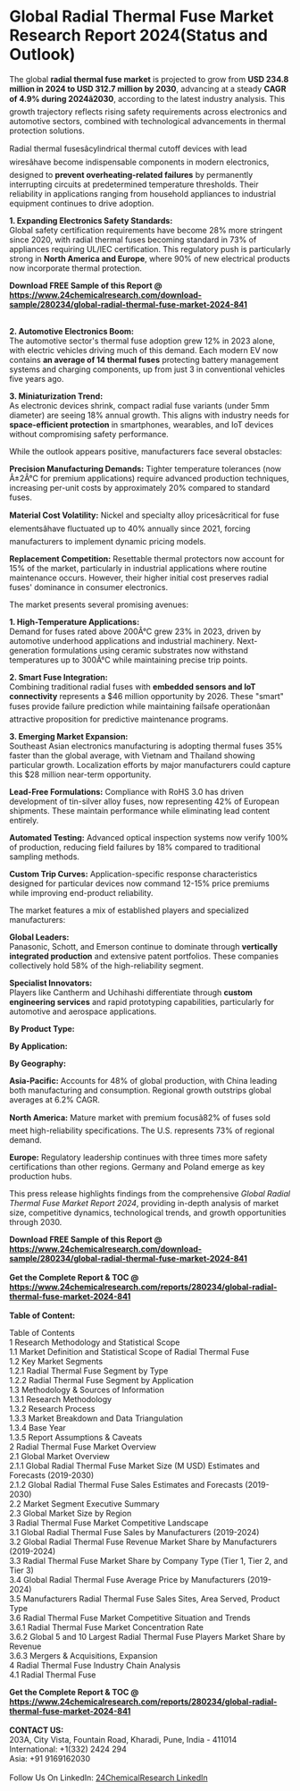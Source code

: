 <h1>Global Radial Thermal Fuse Market Research Report 2024(Status and Outlook)</h1><p>The global <strong>radial thermal fuse market</strong> is projected to grow from <strong>USD 234.8 million in 2024 to USD 312.7 million by 2030</strong>, advancing at a steady <strong>CAGR of 4.9% during 2024â2030</strong>, according to the latest industry analysis. This growth trajectory reflects rising safety requirements across electronics and automotive sectors, combined with technological advancements in thermal protection solutions.</p><p>Radial thermal fusesâcylindrical thermal cutoff devices with lead wiresâhave become indispensable components in modern electronics, designed to <strong>prevent overheating-related failures</strong> by permanently interrupting circuits at predetermined temperature thresholds. Their reliability in applications ranging from household appliances to industrial equipment continues to drive adoption.</p><p><strong>1. Expanding Electronics Safety Standards:</strong><br>
Global safety certification requirements have become 28% more stringent since 2020, with radial thermal fuses becoming standard in 73% of appliances requiring UL/IEC certification. This regulatory push is particularly strong in <strong>North America and Europe</strong>, where 90% of new electrical products now incorporate thermal protection.</p><div><b>Download FREE Sample of this Report @ 
            <a href="https://www.24chemicalresearch.com/download-sample/280234/global-radial-thermal-fuse-market-2024-841">
            https://www.24chemicalresearch.com/download-sample/280234/global-radial-thermal-fuse-market-2024-841</a></b></div><br><p><strong>2. Automotive Electronics Boom:</strong><br>
The automotive sector's thermal fuse adoption grew 12% in 2023 alone, with electric vehicles driving much of this demand. Each modern EV now contains <strong>an average of 14 thermal fuses</strong> protecting battery management systems and charging components, up from just 3 in conventional vehicles five years ago.</p><p><strong>3. Miniaturization Trend:</strong><br>
As electronic devices shrink, compact radial fuse variants (under 5mm diameter) are seeing 18% annual growth. This aligns with industry needs for <strong>space-efficient protection</strong> in smartphones, wearables, and IoT devices without compromising safety performance.</p><p>While the outlook appears positive, manufacturers face several obstacles:</p><p><strong>Precision Manufacturing Demands:</strong> Tighter temperature tolerances (now Â±2Â°C for premium applications) require advanced production techniques, increasing per-unit costs by approximately 20% compared to standard fuses.</p><p><strong>Material Cost Volatility:</strong> Nickel and specialty alloy pricesâcritical for fuse elementsâhave fluctuated up to 40% annually since 2021, forcing manufacturers to implement dynamic pricing models.</p><p><strong>Replacement Competition:</strong> Resettable thermal protectors now account for 15% of the market, particularly in industrial applications where routine maintenance occurs. However, their higher initial cost preserves radial fuses' dominance in consumer electronics.</p><p>The market presents several promising avenues:</p><p><strong>1. High-Temperature Applications:</strong><br>
Demand for fuses rated above 200Â°C grew 23% in 2023, driven by automotive underhood applications and industrial machinery. Next-generation formulations using ceramic substrates now withstand temperatures up to 300Â°C while maintaining precise trip points.</p><p><strong>2. Smart Fuse Integration:</strong><br>
Combining traditional radial fuses with <strong>embedded sensors and IoT connectivity</strong> represents a $46 million opportunity by 2026. These "smart" fuses provide failure prediction while maintaining failsafe operationâan attractive proposition for predictive maintenance programs.</p><p><strong>3. Emerging Market Expansion:</strong><br>
Southeast Asian electronics manufacturing is adopting thermal fuses 35% faster than the global average, with Vietnam and Thailand showing particular growth. Localization efforts by major manufacturers could capture this $28 million near-term opportunity.</p><p><strong>Lead-Free Formulations:</strong> Compliance with RoHS 3.0 has driven development of tin-silver alloy fuses, now representing 42% of European shipments. These maintain performance while eliminating lead content entirely.</p><p><strong>Automated Testing:</strong> Advanced optical inspection systems now verify 100% of production, reducing field failures by 18% compared to traditional sampling methods.</p><p><strong>Custom Trip Curves:</strong> Application-specific response characteristics designed for particular devices now command 12-15% price premiums while improving end-product reliability.</p><p>The market features a mix of established players and specialized manufacturers:</p><p><strong>Global Leaders:</strong> <br>
Panasonic, Schott, and Emerson continue to dominate through <strong>vertically integrated production</strong> and extensive patent portfolios. These companies collectively hold 58% of the high-reliability segment.</p><p><strong>Specialist Innovators:</strong><br>
Players like Cantherm and Uchihashi differentiate through <strong>custom engineering services</strong> and rapid prototyping capabilities, particularly for automotive and aerospace applications.</p><p><strong>By Product Type:</strong></p><p><strong>By Application:</strong></p><p><strong>By Geography:</strong></p><p><strong>Asia-Pacific:</strong> Accounts for 48% of global production, with China leading both manufacturing and consumption. Regional growth outstrips global averages at 6.2% CAGR.</p><p><strong>North America:</strong> Mature market with premium focusâ82% of fuses sold meet high-reliability specifications. The U.S. represents 73% of regional demand.</p><p><strong>Europe:</strong> Regulatory leadership continues with three times more safety certifications than other regions. Germany and Poland emerge as key production hubs.</p><p>This press release highlights findings from the comprehensive <em>Global Radial Thermal Fuse Market Report 2024</em>, providing in-depth analysis of market size, competitive dynamics, technological trends, and growth opportunities through 2030.</p><div><b>Download FREE Sample of this Report @ 
            <a href="https://www.24chemicalresearch.com/download-sample/280234/global-radial-thermal-fuse-market-2024-841">
            https://www.24chemicalresearch.com/download-sample/280234/global-radial-thermal-fuse-market-2024-841</a></b></div><br><div><b>Get the Complete Report & TOC @ 
            <a href="https://www.24chemicalresearch.com/reports/280234/global-radial-thermal-fuse-market-2024-841">
            https://www.24chemicalresearch.com/reports/280234/global-radial-thermal-fuse-market-2024-841</a></b></div><br>
            <b>Table of Content:</b><p>Table of Contents<br />
 1 Research Methodology and Statistical Scope<br />
 1.1 Market Definition and Statistical Scope of Radial Thermal Fuse<br />
 1.2 Key Market Segments<br />
 1.2.1 Radial Thermal Fuse Segment by Type<br />
 1.2.2 Radial Thermal Fuse Segment by Application<br />
 1.3 Methodology & Sources of Information<br />
 1.3.1 Research Methodology<br />
 1.3.2 Research Process<br />
 1.3.3 Market Breakdown and Data Triangulation<br />
 1.3.4 Base Year<br />
 1.3.5 Report Assumptions & Caveats<br />
 2 Radial Thermal Fuse Market Overview<br />
 2.1 Global Market Overview<br />
 2.1.1 Global Radial Thermal Fuse Market Size (M USD) Estimates and Forecasts (2019-2030)<br />
 2.1.2 Global Radial Thermal Fuse Sales Estimates and Forecasts (2019-2030)<br />
 2.2 Market Segment Executive Summary<br />
 2.3 Global Market Size by Region<br />
 3 Radial Thermal Fuse Market Competitive Landscape<br />
 3.1 Global Radial Thermal Fuse Sales by Manufacturers (2019-2024)<br />
 3.2 Global Radial Thermal Fuse Revenue Market Share by Manufacturers (2019-2024)<br />
 3.3 Radial Thermal Fuse Market Share by Company Type (Tier 1, Tier 2, and Tier 3)<br />
 3.4 Global Radial Thermal Fuse Average Price by Manufacturers (2019-2024)<br />
 3.5 Manufacturers Radial Thermal Fuse Sales Sites, Area Served, Product Type<br />
 3.6 Radial Thermal Fuse Market Competitive Situation and Trends<br />
 3.6.1 Radial Thermal Fuse Market Concentration Rate<br />
 3.6.2 Global 5 and 10 Largest Radial Thermal Fuse Players Market Share by Revenue<br />
 3.6.3 Mergers & Acquisitions, Expansion<br />
 4 Radial Thermal Fuse Industry Chain Analysis<br />
 4.1 Radial Thermal Fuse </p><div><b>Get the Complete Report & TOC @ 
            <a href="https://www.24chemicalresearch.com/reports/280234/global-radial-thermal-fuse-market-2024-841">
            https://www.24chemicalresearch.com/reports/280234/global-radial-thermal-fuse-market-2024-841</a></b></div><br><b>CONTACT US:</b><br>
            203A, City Vista, Fountain Road, Kharadi, Pune, India - 411014<br>
            International: +1(332) 2424 294<br>
            Asia: +91 9169162030 <br><br>
            Follow Us On LinkedIn: <a href="https://www.linkedin.com/company/24chemicalresearch/">24ChemicalResearch LinkedIn</a>